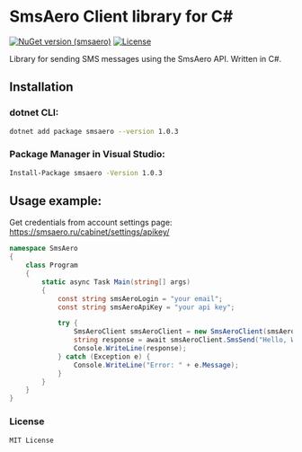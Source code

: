 # SmsAero Client library for C#

[![NuGet version (smsaero)](https://img.shields.io/nuget/v/smsaero.svg?style=flat-square)](https://www.nuget.org/packages/smsaero/)
[![License](https://img.shields.io/badge/license-MIT-blue.svg)](https://opensource.org/licenses/MIT)

Library for sending SMS messages using the SmsAero API. Written in C#.

## Installation

### dotnet CLI:

```bash
dotnet add package smsaero --version 1.0.3
```

### Package Manager in Visual Studio:

```bash
Install-Package smsaero -Version 1.0.3
```

## Usage example:

Get credentials from account settings page: https://smsaero.ru/cabinet/settings/apikey/

```csharp
namespace SmsAero
{
    class Program
    {
        static async Task Main(string[] args)
        {
            const string smsAeroLogin = "your email";
            const string smsAeroApiKey = "your api key";

            try {
                SmsAeroClient smsAeroClient = new SmsAeroClient(smsAeroLogin, smsAeroApiKey);
                string response = await smsAeroClient.SmsSend("Hello, World!", "70000000000");
                Console.WriteLine(response);
            } catch (Exception e) {
                Console.WriteLine("Error: " + e.Message);
            }
        }
    }
}
```

### License

```
MIT License
```
